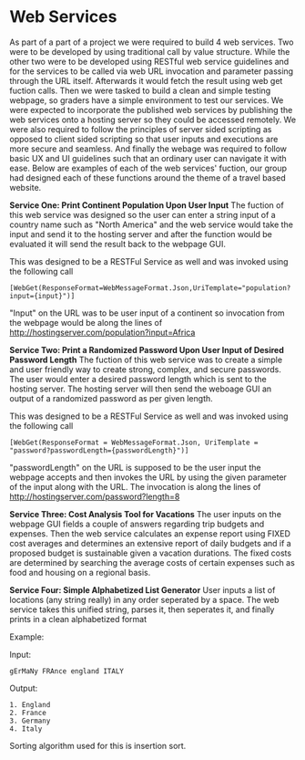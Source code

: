 # Web Services

As part of a part of a project we were required to build 4 web services. Two were to be developed by using traditional call by value structure. While the other two were to be developed using RESTful web service guidelines and for the services to be called via web URL invocation and parameter passing through the URL itself. Afterwards it would fetch the result using web get fuction calls. Then we were tasked to build a clean and simple testing webpage, so graders have a simple environment to test our services. We were expected to incorporate the published web services by publishing the web services onto a hosting server so they could be accessed remotely. We were also required to follow the principles of server sided scripting as opposed to client sided scripting so that user inputs and executions are more secure and seamless. And finally the webage was required to follow basic UX and UI guidelines such that an ordinary user can navigate it with ease. Below are examples of each of the web services' fuction, our group had designed each of these functions around the theme of a travel based website.

**Service One: Print Continent Population Upon User Input**
The fuction of this web service was designed so the user can enter a string input of a country name such as "North America" and the web service would take the input and send it to the hosting server and after the function would be evaluated it will send the result back to the webpage GUI.

This was designed to be a RESTFul Service as well and was invoked using the following call
```
[WebGet(ResponseFormat=WebMessageFormat.Json,UriTemplate="population?input={input}")]
```
"Input" on the URL was to be user input of a continent so invocation from the webpage would be along the lines of  http://hostingserver.com/population?input=Africa

**Service Two: Print a Randomized Password Upon User Input of Desired Password Length**
The fuction of this web service was to create a simple and user friendly way to create strong, complex, and secure passwords. The user would enter a desired password length which is sent to the hosting server. The hosting server will then send the weboage GUI an output of a randomized password as per given length.

This was designed to be a RESTFul Service as well and was invoked using the following call
```
[WebGet(ResponseFormat = WebMessageFormat.Json, UriTemplate = "password?passwordLength={passwordLength}")]
```
"passwordLength" on the URL is supposed to be the user input the webpage accepts and then invokes the URL by using the given parameter of the input along with the URL. The invocation is along the lines of
http://hostingserver.com/password?length=8

**Service Three: Cost Analysis Tool for Vacations**
The user inputs on the webpage GUI fields a couple of answers regarding trip budgets and expenses. Then the web service calculates an expense report using FIXED cost averages and determines an extensive report of daily budgets and if a proposed budget is sustainable given a vacation durations. The fixed costs are determined by searching the average costs of certain expenses such as food and housing on a regional basis.

**Service Four: Simple Alphabetized List Generator**
User inputs a list of locations (any string really) in any order seperated by a space. The web service takes this unified string, parses it, then seperates it, and finally prints in a clean alphabetized format

Example:

Input:
```
gErMaNy FRAnce england ITALY
```

Output:
```
1. England
2. France
3. Germany
4. Italy
```

Sorting algorithm used for this is insertion sort.
